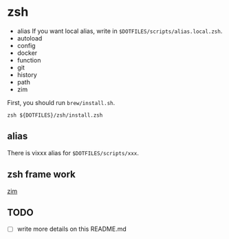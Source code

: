 # zsh

- alias
  If you want local alias, write in `$DOTFILES/scripts/alias.local.zsh`.
- autoload
- config
- docker
- function
- git
- history
- path
- zim

First, you should run `brew/install.sh`.

```(zsh)
zsh ${DOTFILES}/zsh/install.zsh
```

## alias

There is vixxx alias for `$DOTFILES/scripts/xxx`.

## zsh frame work

[zim](https://zimfw.sh/)

## TODO

- [ ] write more details on this README.md
